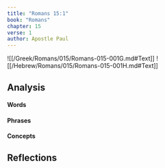 ```yaml
---
title: "Romans 15:1"
book: "Romans"
chapter: 15
verse: 1
author: Apostle Paul
---
```

![[/Greek/Romans/015/Romans-015-001G.md#Text]]
![[/Hebrew/Romans/015/Romans-015-001H.md#Text]]

## Analysis

#### Words

#### Phrases

#### Concepts

## Reflections
